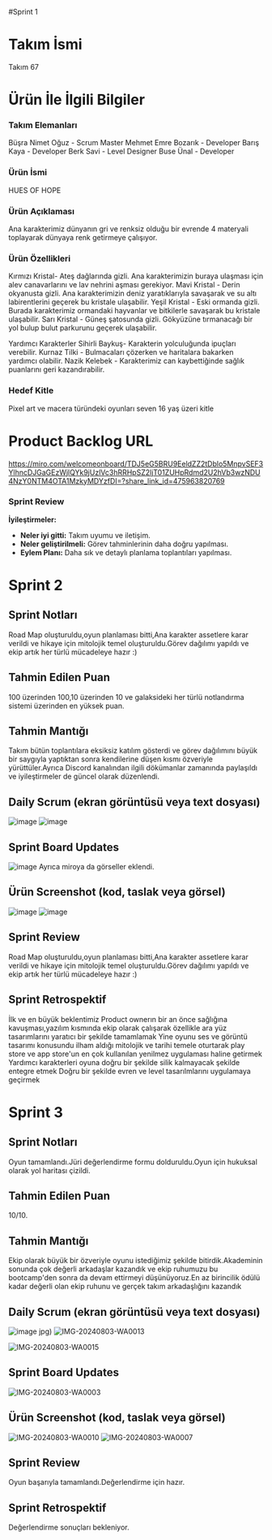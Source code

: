 #Sprint 1 

# Takım İsmi
Takım 67
# Ürün İle İlgili Bilgiler

### Takım Elemanları
Büşra Nimet Oğuz - Scrum Master
Mehmet Emre Bozarık - Developer
Barış Kaya - Developer
Berk Savi - Level Designer
Buse Ünal - Developer


### Ürün İsmi
HUES OF HOPE
### Ürün Açıklaması
Ana karakterimiz dünyanın gri ve renksiz olduğu bir evrende 4 materyali toplayarak dünyaya renk getirmeye çalışıyor.
### Ürün Özellikleri
Kırmızı Kristal- Ateş dağlarında gizli. Ana karakterimizin buraya ulaşması için alev canavarlarını ve lav nehrini aşması gerekiyor.
Mavi Kristal - Derin okyanusta gizli. Ana karakterimizin deniz yaratıklarıyla savaşarak ve su altı labirentlerini geçerek bu kristale ulaşabilir.
Yeşil Kristal - Eski ormanda gizli. Burada karakterimiz ormandaki hayvanlar ve bitkilerle savaşarak bu kristale ulaşabilir.
Sarı Kristal - Güneş şatosunda gizli. Gökyüzüne tırmanacağı bir yol bulup bulut parkurunu geçerek ulaşabilir.

Yardımcı Karakterler
Sihirli Baykuş- Karakterin yolculuğunda ipuçları verebilir.
Kurnaz Tilki - Bulmacaları çözerken ve haritalara bakarken yardımcı olabilir.
Nazik Kelebek - Karakterimiz can kaybettiğinde sağlık puanlarını geri kazandırabilir.

### Hedef Kitle 
Pixel art ve macera türündeki oyunları seven 16 yaş üzeri kitle
# Product Backlog URL
https://miro.com/welcomeonboard/TDJ5eG5BRU9EeldZZ2tDblo5MnpvSEF3YlhncDJGaGEzWjlQYk9jUzlVc3hRRHpSZ2ljT01ZUHpRdmd2U2hVb3wzNDU4NzY0NTM4OTA1MzkyMDYzfDI=?share_link_id=475963820769

### Sprint Review
**İyileştirmeler:**
- **Neler iyi gitti:** Takım uyumu ve iletişim.
- **Neler geliştirilmeli:** Görev tahminlerinin daha doğru yapılması.
- **Eylem Planı:** Daha sık ve detaylı planlama toplantıları yapılması.


# Sprint 2
## Sprint Notları
Road Map oluşturuldu,oyun planlaması bitti,Ana karakter assetlere karar verildi ve hikaye için mitolojik temel oluşturuldu.Görev dağılımı yapıldı ve ekip artık her türlü mücadeleye hazır :)

## Tahmin Edilen Puan
100 üzerinden 100,10 üzerinden 10 ve galaksideki her türlü notlandırma sistemi üzerinden en yüksek puan.

## Tahmin Mantığı
Takım bütün toplantılara eksiksiz katılım gösterdi ve görev dağılımını büyük bir saygıyla yaptıktan sonra kendilerine düşen kısmı özveriyle yürüttüler.Ayrıca Discord kanalından ilgili dökümanlar zamanında paylaşıldı ve iyileştirmeler de güncel olarak düzenlendi.

## Daily Scrum (ekran görüntüsü veya text dosyası)
![image](https://github.com/user-attachments/assets/b41083f2-1bc9-46f2-9f6f-007003db92dd)
![image](https://github.com/user-attachments/assets/41389cfc-64aa-4797-9244-e14e43893ee6)

## Sprint Board Updates 
![image](https://github.com/user-attachments/assets/79b9a691-40f3-4f79-b410-b2084704358d)
Ayrıca miroya da görseller eklendi.

## Ürün Screenshot (kod, taslak veya görsel)
![image](https://github.com/user-attachments/assets/49f6ba67-c653-43f2-803f-2a997a565e0b)
![image](https://github.com/user-attachments/assets/973316d6-48c6-4f90-99ca-1eacce8fdccd)


## Sprint Review
Road Map oluşturuldu,oyun planlaması bitti,Ana karakter assetlere karar verildi ve hikaye için mitolojik temel oluşturuldu.Görev dağılımı yapıldı ve ekip artık her türlü mücadeleye hazır :)


## Sprint Retrospektif
İlk ve en büyük beklentimiz Product ownerın bir an önce sağlığına kavuşması,yazılım kısmında ekip olarak çalışarak özellikle ara yüz tasarımlarını yaratıcı bir şekilde tamamlamak
Yine oyunu ses ve görüntü tasarımı konusundu ilham aldığı mitolojik ve tarihi temele oturtarak play store ve app store'un en çok kullanılan yenilmez uygulaması haline getirmek
Yardımcı karakterleri oyuna doğru bir şekilde silik kalmayacak şekilde entegre etmek
Doğru bir şekilde evren ve level tasarılmlarını uygulamaya geçirmek
# Sprint 3
## Sprint Notları
Oyun tamamlandı.Jüri değerlendirme formu dolduruldu.Oyun için hukuksal olarak yol haritası çizildi.

## Tahmin Edilen Puan
10/10.

## Tahmin Mantığı
Ekip olarak büyük bir özveriyle oyunu istediğimiz şekilde bitirdik.Akademinin sonunda çok değerli arkadaşlar kazandık ve ekip ruhumuzu bu bootcamp'den sonra da devam ettirmeyi düşünüyoruz.En az birincilik ödülü kadar değerli olan ekip ruhunu ve gerçek takım arkadaşlığını kazandık

## Daily Scrum (ekran görüntüsü veya text dosyası)
![image](https://github.com/user-attachments/assets/6034f307-e4a1-42f7-abe5-18c62e703bf1)
jpg)
![IMG-20240803-WA0013](https://github.com/user-attachments/assets/e783a91b-4008-421e-a3e8-f405361c6fab)

![IMG-20240803-WA0015](https://github.com/user-attachments/assets/4d623e30-c3c7-4d8b-9e67-be2ded931564)



## Sprint Board Updates 
![IMG-20240803-WA0003](https://github.com/user-attachments/assets/9da0eff9-0532-4847-8c4e-c2042676a09b)



## Ürün Screenshot (kod, taslak veya görsel)
![IMG-20240803-WA0010](https://github.com/user-attachments/assets/ee908eef-4807-47bd-97a2-9f70b6955af1)
![IMG-20240803-WA0007](https://github.com/user-attachments/assets/394896ca-2df3-4da3-bec0-a7bbc0c8b2a3)



## Sprint Review
Oyun başarıyla tamamlandı.Değerlendirme için hazır.


## Sprint Retrospektif
Değerlendirme sonuçları bekleniyor.
